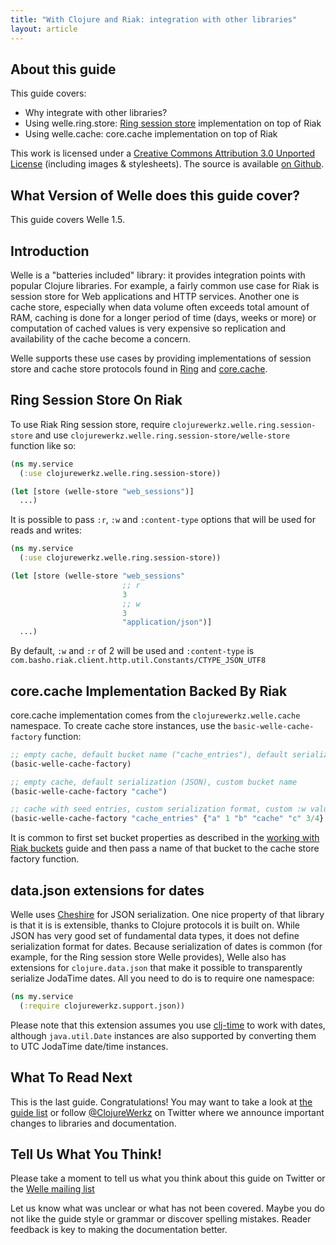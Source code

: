 ```yaml
---
title: "With Clojure and Riak: integration with other libraries"
layout: article
---
```


## About this guide

This guide covers:

 * Why integrate with other libraries?
 * Using welle.ring.store: [Ring session store](https://github.com/mmcgrana/ring/blob/master/ring-core/src/ring/middleware/session/store.clj) implementation on top of Riak
 * Using welle.cache: core.cache implementation on top of Riak

This work is licensed under a <a rel="license" href="http://creativecommons.org/licenses/by/3.0/">Creative Commons Attribution 3.0 Unported License</a> (including images & stylesheets). The source is available [on Github](https://github.com/clojurewerkz/welle.docs).


## What Version of Welle does this guide cover?

This guide covers Welle 1.5.


## Introduction

Welle is a "batteries included" library: it provides integration points with popular Clojure libraries. For example, a fairly common use
case for Riak is session store for Web applications and HTTP services. Another one is cache store, especially when data volume often
exceeds total amount of RAM, caching is done for a longer period of time (days, weeks or more) or computation of cached values is
very expensive so replication and availability of the cache become a concern.

Welle supports these use cases by providing implementations of session store and cache store protocols found in
[Ring](https://github.com/mmcgrana/ring/blob/master/ring-core/src/ring/middleware/session/store.clj) and [core.cache](https://github.com/clojure/core.cache).


## Ring Session Store On Riak

To use Riak Ring session store, require `clojurewerkz.welle.ring.session-store` and use `clojurewerkz.welle.ring.session-store/welle-store` function like so:

``` clojure
(ns my.service
  (:use clojurewerkz.welle.ring.session-store))

(let [store (welle-store "web_sessions")]
  ...)
```

It is possible to pass `:r`, `:w` and `:content-type` options that will be used for reads and writes:

``` clojure
(ns my.service
  (:use clojurewerkz.welle.ring.session-store))

(let [store (welle-store "web_sessions"
                         ;; r
                         3
                         ;; w
                         3
                         "application/json")]
  ...)
```

By default, `:w` and `:r` of 2 will be used and `:content-type` is `com.basho.riak.client.http.util.Constants/CTYPE_JSON_UTF8`


## core.cache Implementation Backed By Riak

core.cache implementation comes from the `clojurewerkz.welle.cache` namespace. To create cache store instances, use the `basic-welle-cache-factory` function:

``` clojure
;; empty cache, default bucket name ("cache_entries"), default serialization (JSON) and :w value
(basic-welle-cache-factory)

;; empty cache, default serialization (JSON), custom bucket name
(basic-welle-cache-factory "cache")

;; cache with seed entries, custom serialization format, custom :w value
(basic-welle-cache-factory "cache_entries" {"a" 1 "b" "cache" "c" 3/4} "application/clojure" 2)
```

It is common to first set bucket properties as described in the
[working with Riak
buckets](http://localhost:4000/articles/buckets.html) guide and then
pass a name of that bucket to the cache store factory function.


## data.json extensions for dates

Welle uses [Cheshire](https://github.com/dakrone/cheshire) for JSON
serialization. One nice property of that library is that it is is
extensible, thanks to Clojure protocols it is built on. While JSON has
very good set of fundamental data types, it does not define
serialization format for dates.  Because serialization of dates is
common (for example, for the Ring session store Welle provides), Welle
also has extensions for `clojure.data.json` that make it possible to
transparently serialize JodaTime dates. All you need to do is to
require one namespace:

``` clojure
(ns my.service
  (:require clojurewerkz.support.json))
```

Please note that this extension assumes you use
[clj-time](https://github.com/seancorfield/clj-time) to work with
dates, although `java.util.Date` instances are also supported by
converting them to UTC JodaTime date/time instances.



## What To Read Next

This is the last guide. Congratulations! You may want to take a look
at [the guide list](/) or follow
[@ClojureWerkz](http://twitter.com/ClojureWerkz) on Twitter where we
announce important changes to libraries and documentation.



## Tell Us What You Think!

Please take a moment to tell us what you think about this guide on Twitter or the [Welle mailing list](https://groups.google.com/forum/#!forum/clojure-riak)

Let us know what was unclear or what has not been covered. Maybe you do not like the guide style or grammar or discover spelling mistakes. Reader feedback is key to making the documentation better.
